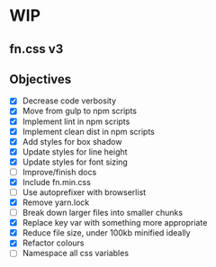 # WIP

## fn.css v3

## Objectives

- [x] Decrease code verbosity
- [x] Move from gulp to npm scripts
- [x] Implement lint in npm scripts
- [x] Implement clean dist in npm scripts
- [x] Add styles for box shadow
- [x] Update styles for line height
- [x] Update styles for font sizing
- [ ] Improve/finish docs
- [x] Include fn.min.css
- [ ] Use autoprefixer with browserlist
- [x] Remove yarn.lock
- [ ] Break down larger files into smaller chunks
- [x] Replace key var with something more appropriate
- [x] Reduce file size, under 100kb minified ideally
- [x] Refactor colours
- [ ] Namespace all css variables
